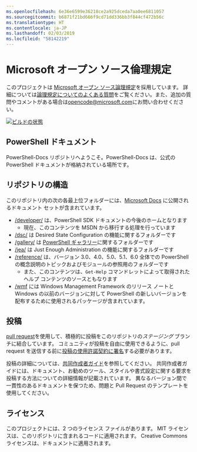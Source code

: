 ```yaml
---
ms.openlocfilehash: 6e36e6599e36218ce2a925dceda7aa0ee6811057
ms.sourcegitcommit: b6871f21bd666f9cd71dd336bb3f844cf472b56c
ms.translationtype: HT
ms.contentlocale: ja-JP
ms.lasthandoff: 02/03/2019
ms.locfileid: "58142219"
---
```

# <a name="microsoft-open-source-code-of-conduct"></a>Microsoft オープン ソース倫理規定

このプロジェクトは [Microsoft オープン ソース論理規定](https://opensource.microsoft.com/codeofconduct/)を採用しています。
詳細については[論理規定についてのよくある質問](https://opensource.microsoft.com/codeofconduct/faq/)をご覧ください。また、追加の質問やコメントがある場合は[opencode@microsoft.com](mailto:opencode@microsoft.com)にお問い合わせください。

[![ビルドの状態](https://ci.appveyor.com/api/projects/status/onshefxnc4g4pv87/branch/staging?svg=true)](https://ci.appveyor.com/project/PowerShell/powershell-docs/branch/staging)

## <a name="powershell-documentation"></a>PowerShell ドキュメント

PowerShell-Docs リポジトリへようこそ。PowerShell-Docs は、公式の PowerShell ドキュメントが格納されている場所です。

## <a name="repository-structure"></a>リポジトリの構造

このリポジトリ内の次の各最上位フォルダーには、[Microsoft Docs](https://docs.microsoft.com/powershell) に公開されるドキュメント セットが含まれています。

- [/developer/](https://docs.microsoft.com/powershell/developer/) は、PowerShell SDK ドキュメントの今後のホームとなります
  - 現在、このコンテンツを MSDN から移行する処理を行っています
- [/dsc/](https://docs.microsoft.com/powershell/dsc/) は Desired State Configuration の機能に関するフォルダーです
- [/gallery/](https://docs.microsoft.com/powershell/gallery) は [PowerShell ギャラリー](https://www.powershellgallery.com/)に関するフォルダーです
- [/jea/](https://docs.microsoft.com/powershell/jea/) は Just Enough Administration の機能に関するフォルダーです
- [/reference/](https://docs.microsoft.com/powershell/scripting/) は、バージョン 3.0、4.0、5.0、5.1、6.0 全体での PowerShell の概念説明のトピックおよびモジュールの参照用のフォルダーです
  - また、このコンテンツは、`Get-Help` コマンドレットによって取得されたヘルプ コンテンツのソースともなります
- [/wmf](https://docs.microsoft.com/powershell/wmf/readme) には Windows Management Framework のリリース ノートと Windows の以前のバージョンに対して PowerShell の新しいバージョンを配布するために使用されるパッケージが含まれています。

## <a name="contributing"></a>投稿

[pull request](https://help.github.com/articles/using-pull-requests/)を使用して、積極的に投稿をこのリポジトリの*ステージング* ブランチに結合しています。
コミュニティが投稿を自由に使用できるように、pull request を送信する前に[投稿の使用許諾契約に署名](https://cla.microsoft.com/)する必要があります。

投稿の詳細については、[共同作成者ガイド](CONTRIBUTING.md)を参照してください。
共同作成者ガイドには、ドキュメント、お勧めのツール、スタイルや書式設定に関する要求を投稿する方法についての詳細情報が記載されています。
異なるバージョン間で一貫性のあるドキュメントを保つため、問題と Pull Request のテンプレートを使用してください。

## <a name="licenses"></a>ライセンス

このプロジェクトには、2 つのライセンス ファイルがあります。
MIT ライセンスは、このリポジトリに含まれるコードに適用されます。
Creative Commons ライセンスは、ドキュメントに適用されます。